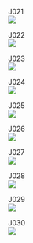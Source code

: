 J021 <br>
<img src = "https://github.com/min06150315/Javapgmstudio/blob/main/src/week6/screenshots/J021.png">

J022 <br>
<img src = "https://github.com/min06150315/Javapgmstudio/blob/main/src/week6/screenshots/J022.png">

J023 <br>
<img src = "https://github.com/min06150315/Javapgmstudio/blob/main/src/week6/screenshots/J023.png">

J024 <br>
<img src = "https://github.com/min06150315/Javapgmstudio/blob/main/src/week6/screenshots/J024.png">

J025 <br>
<img src = "https://github.com/min06150315/Javapgmstudio/blob/main/src/week6/screenshots/J025.png">

J026 <br>
<img src = "https://github.com/min06150315/Javapgmstudio/blob/main/src/week6/screenshots/J026.png">

J027 <br>
<img src = "https://github.com/min06150315/Javapgmstudio/blob/main/src/week6/screenshots/J027.png">

J028 <br>
<img src = "https://github.com/min06150315/Javapgmstudio/blob/main/src/week6/screenshots/J028.png">

J029 <br>
<img src = "https://github.com/min06150315/Javapgmstudio/blob/main/src/week6/screenshots/J029.png">

J030 <br>
<img src = "https://github.com/min06150315/Javapgmstudio/blob/main/src/week6/screenshots/J030.png">